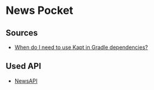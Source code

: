 # News Pocket

## Sources
- [When do I need to use Kapt in Gradle dependencies?](https://stackoverflow.com/questions/56691764/when-do-i-need-to-use-kapt-in-gradle-dependencies)

## Used API
- [NewsAPI](https://newsapi.org) 